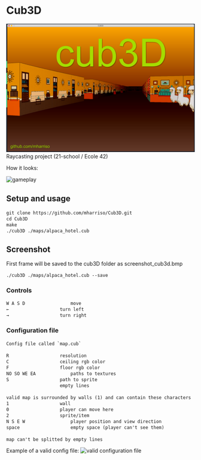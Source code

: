 # Cub3D

<img src="images/cub3d.png" alt="cover"/>
Raycasting project (21-school / Ecole 42)


How it looks:

<img src="images/cub3d.gif" alt="gameplay"/>

## Setup and usage

```
git clone https://github.com/mharriso/Cub3D.git
cd Cub3D
make
./cub3D ./maps/alpaca_hotel.cub
```
## Screenshot

First frame will be saved to the cub3D folder as screenshot_cub3d.bmp
```
./cub3D ./maps/alpaca_hotel.cub --save
```

### Controls
```
W A S D					move
←					turn left
→					turn right
```
### Configuration file 
```
Config file called `map.cub`

R 					resolution
C					ceiling rgb color
F					floor rgb color
NO SO WE EA				paths to textures
S					path to sprite
					empty lines

valid map is surrounded by walls (1) and can contain these characters
1					wall
0					player can move here
2					sprite/item
N S E W					player position and view direction
space					empty space (player can't see them)

map can't be splitted by empty lines
```
Example of a valid config file:
<img src="images/valid_map_example.pnd" alt="valid configuration file"/>

